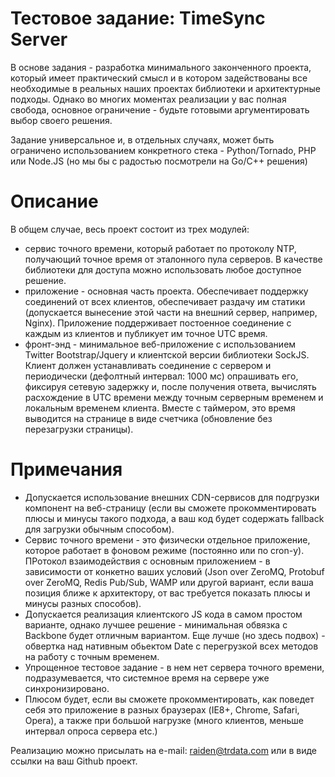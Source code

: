 # Тестовое задание: TimeSync Server

В основе задания - разработка минимального законченного проекта, который имеет практический смысл и в котором задействованы все необходимые в реальных наших проектах библиотеки и архитектурные подходы. Однако во многих моментах реализации у вас полная свобода, основное ограничение - будьте готовыми аргументировать выбор своего решения. 

Задание универсальное и, в отдельных случаях, может быть ограничено использованием конкретного стека - Python/Tornado, PHP или Node.JS (но мы бы с радостью посмотрели на Go/C++ решения)

#  Описание

В общем случае, весь проект состоит из трех модулей: 
- сервис точного времени, который работает по протоколу NTP, получающий точное время от эталонного пула серверов. В качестве библиотеки для доступа можно использовать любое доступное решение. 
- приложение - основная часть проекта. Обеспечивает поддержку соединений от всех клиентов, обеспечивает раздачу им статики (допускается вынесение этой части на внешний сервер, например, Nginx). Приложение поддерживает постоенное соединение с каждым из клиентов и публикует им точное UTC время.
- фронт-энд - минимальное веб-приложение с использованием Twitter Bootstrap/Jquery и клиентской версии библиотеки SockJS. Клиент должен устанавливать соединение с сервером и периодически (дефолтный интервал: 1000 мс) опрашивать его, фиксируя сетевую задержку и, после получения ответа, вычислять расхождение в UTC времени между точным серверным временем и локальным временем клиента. Вместе с таймером, это время выводится на странице в виде счетчика (обновление без перезагрузки страницы). 

# Примечания
- Допускается использование внешних CDN-сервисов для подгрузки компонент на веб-страницу (если вы сможете прокомментировать плюсы и минусы такого подхода, а ваш код будет содержать fallback для загрузки обычным способом).
- Сервис точного времени - это физически отдельное приложение, которое работает в фоновом режиме (постоянно или по cron-у). ПРотокол взаимодействия с основным приложением - в зависимости от конкетно ваших условий (Json over ZeroMQ, Protobuf over ZeroMQ, Redis Pub/Sub, WAMP или другой вариант, если ваша позиция ближе к архитектору, от вас требуется показать плюсы и минусы разных способов). 
- Допускается реализация клиентского JS кода в самом простом варианте, однако лучшее решение - минимальная обвязка с Backbone будет отличным вариантом. Еще лучше (но здесь подвох) - обвертка над нативным обьектом Date с перегрузкой всех методов на работу с точным временем. 
- Упрощенное тестовое задание - в нем нет сервера точного времени, подразумевается, что системное время на сервере уже синхронизировано.
- Плюсом будет, если вы сможете прокомментировать, как поведет себя это приложение в разных браузерах (IE8+, Chrome, Safari, Opera), а также при большой нагрузке (много клиентов, меньше интервал опроса сервера etc.)



Реализацию можно присылать на e-mail: raiden@trdata.com или в виде ссылки на ваш Github проект.
